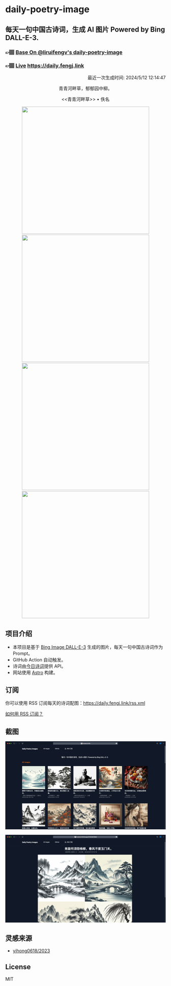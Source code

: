 
# daily-poetry-image

## 每天一句中国古诗词，生成 AI 图片 Powered by Bing DALL-E-3.

### 👉🏽 [Base On @liruifengv's daily-poetry-image](https://github.com/liruifengv/daily-poetry-image)

### 👉🏽 [Live](https://daily.fengj.link) https://daily.fengj.link

<p align="right">
  最近一次生成时间: 2024/5/12 12:14:47
</p>
<p align="center">
青青河畔草，郁郁园中柳。
</p>
<p align="center">
<<青青河畔草>> • 佚名
</p>
<p align="center">
<img src="https://tse4.mm.bing.net/th/id/OIG3.4GcthD4sged6ymKJbamy" height="400" width="400" />
<img src="https://tse4.mm.bing.net/th/id/OIG3.jTawhyiLJCS7bizdlLjc" height="400" width="400" />
<img src="https://tse3.mm.bing.net/th/id/OIG3.wqP04WGFBdfWzMl6i2V1" height="400" width="400" />
<img src="https://tse1.mm.bing.net/th/id/OIG3.9BhCLKHfDlWiVmAPY4XF" height="400" width="400" />
</p>

## 项目介绍

-   本项目是基于 [Bing Image DALL-E-3](https://www.bing.com/images/create) 生成的图片，每天一句中国古诗词作为 Prompt。
-   GitHub Action 自动触发。
-   诗词由[今日诗词](https://www.jinrishici.com/)提供 API。
-   网站使用 [Astro](https://astro.build) 构建。

## 订阅

你可以使用 RSS 订阅每天的诗词配图：https://daily.fengj.link/rss.xml

[如何用 RSS 订阅？](https://zhuanlan.zhihu.com/p/55026716)

## 截图

![图片列表](./screenshots/Snipaste_2023-12-28_21-00-26.png)

![图片详情](./screenshots/Snipaste_2023-12-28_21-00-53.png)

## 灵感来源

-   [yihong0618/2023](https://github.com/yihong0618/2023)

## License

MIT
